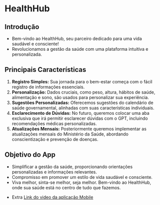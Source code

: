 # HealthHub

## Introdução

* Bem-vindo ao HealthHub, seu parceiro dedicado para uma vida saudável e consciente!
* Revolucionamos a gestão da saúde com uma plataforma intuitiva e personalizada.

## Principais Características

1. **Registro Simples:**
   Sua jornada para o bem-estar começa com o fácil registro de informações essenciais.
2. **Personalização:**
   Dados cruciais, como peso, altura, hábitos de saúde, alimentação e sono, são usados para personalizar sua experiência.
3. **Sugestões Personalizadas:**
   Oferecemos sugestões do calendário de saúde governamental, alinhadas com suas características individuais.
4. **Esclarecimento de Dúvidas:**
   No futuro, queremos colocar uma aba exclusiva que irá permitir esclarecer dúvidas com o GPT, incluindo recomendações médicas personalizadas.
5. **Atualizações Mensais:**
   Posteriormente queremos implementar as atualizações mensais do Ministério da Saúde, abordando conscientização e prevenção de doenças.

## Objetivo do App

* Simplificar a gestão da saúde, proporcionando orientações personalizadas e informações relevantes.
* Compromisso em promover um estilo de vida saudável e consciente.
* Viva melhor, sinta-se melhor, seja melhor. Bem-vindo ao HealthHub, onde sua saúde está no centro de tudo que fazemos.

- Extra [Link do video da aplicação Mobile](https://drive.google.com/file/d/1CzgH3VgIX1sij66K4sAc7_AglflAehjG/view)
